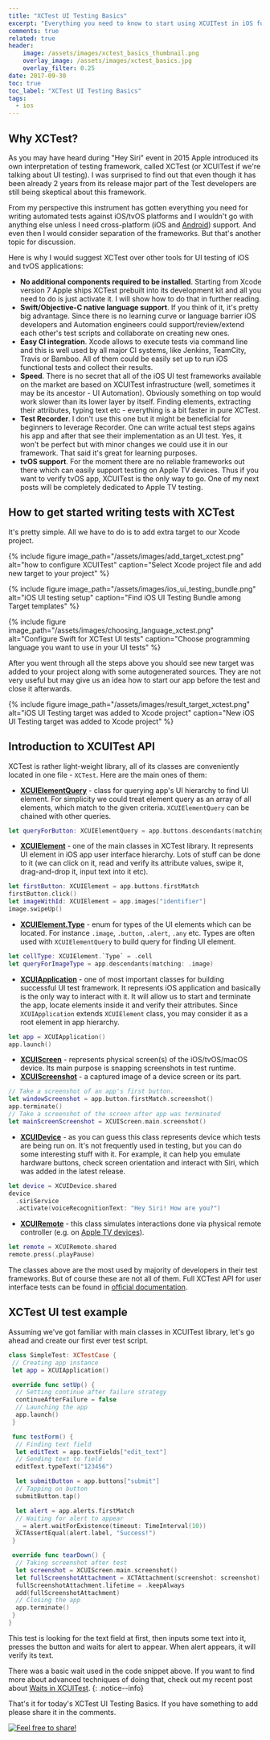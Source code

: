 ```yaml
---
title: "XCTest UI Testing Basics"
excerpt: "Everything you need to know to start using XCUITest in iOS functional testing"
comments: true
related: true
header:
    image: /assets/images/xctest_basics_thumbnail.png
    overlay_image: /assets/images/xctest_basics.jpg
    overlay_filter: 0.25
date: 2017-09-30
toc: true
toc_label: "XCTest UI Testing Basics"
tags:
  - ios
---
```

## Why XCTest?
As you may have heard during "Hey Siri" event in 2015 Apple introduced its own interpretation of testing framework, called XCTest (or XCUITest if we're talking about UI testing). I was surprised to find out that even though it has been already 2 years from its release major part of the Test developers are still being skeptical about this framework.

From my perspective this instrument has gotten everything you need for writing automated tests against iOS/tvOS platforms and I wouldn't go with anything else unless I need cross-platform (iOS and [Android](https://alexilyenko.github.io/tags/#android)) support. And even then I would consider separation of the frameworks. But that's another topic for discussion.

Here is why I would suggest XCTest over other tools for UI testing of iOS and tvOS applications:

- **No additional components required to be installed**. Starting from Xcode version 7 Apple ships XCTest prebuilt into its development kit and all you need to do is just activate it. I will show how to do that in further reading.
- **Swift/Objective-C native language support**. If you think of it, it's pretty big advantage. Since there is no learning curve or language barrier iOS developers and Automation engineers could support/review/extend each other's test scripts and collaborate on creating new ones.
- **Easy CI integration**. Xcode allows to execute tests via command line and this is well used by all major CI systems, like Jenkins, TeamCity, Travis or Bamboo. All of them could be easily set up to run iOS functional tests and collect their results.
- **Speed**. There is no secret that all of the iOS UI test frameworks available on the market are based on XCUITest infrastructure (well, sometimes it may be its ancestor - UI Automation). Obviously something on top would work slower than its lower layer by itself. Finding elements, extracting their attributes, typing text etc - everything is a bit faster in pure XCTest.
- **Test Recorder**. I don't use this one but it might be beneficial for beginners to leverage Recorder. One can write actual test steps agains his app and after that see their implementation as an UI test. Yes, it won't be perfect but with minor changes we could use it in our framework. That said it's great for learning purposes.
- **tvOS support**. For the moment there are no reliable frameworks out there which can easily support testing on Apple TV devices. Thus if you want to verify tvOS app, XCUITest is the only way to go. One of my next posts will be completely dedicated to Apple TV testing.

## How to get started writing tests with XCTest
It's pretty simple. All we have to do is to add extra target to our Xcode project.

{% include figure image_path="/assets/images/add_target_xctest.png" alt="how to configure XCUITest" caption="Select Xcode project file and add new target to your project" %}

{% include figure image_path="/assets/images/ios_ui_testing_bundle.png" alt="iOS UI testing setup" caption="Find iOS UI Testing Bundle among Target templates" %}

{% include figure image_path="/assets/images/choosing_language_xctest.png" alt="Configure Swift for XCTest UI tests" caption="Choose programming language you want to use in your UI tests" %}

After you went through all the steps above you should see new target was added to your project along with some autogenerated sources. They are not very useful but may give us an idea how to start our app before the test and close it afterwards.

{% include figure image_path="/assets/images/result_target_xctest.png" alt="iOS UI Testing target was added to Xcode project" caption="New iOS UI Testing target was added to Xcode project" %}

## Introduction to XCUITest API
XCTest is rather light-weight library, all of its classes are conveniently located in one file - `XCTest`. Here are the main ones of them:

* **[XCUIElementQuery](https://developer.apple.com/documentation/xctest/xcuielementquery)** - class for querying app's UI hierarchy to find UI element. For simplicity we could treat element query as an array of all elements, which match to the given criteria. `XCUIElementQuery` can be chained with other queries.
```swift
let queryForButton: XCUIElementQuery = app.buttons.descendants(matching: .any)
```
* **[XCUIElement](https://developer.apple.com/documentation/xctest/xcuielement)** - one of the main classes in XCTest library. It represents UI element in iOS app user interface hierarchy. Lots of stuff can be done to it (we can click on it, read and verify its attribute values, swipe it, drag-and-drop it, input text into it etc).
```swift
let firstButton: XCUIElement = app.buttons.firstMatch
firstButton.click()
let imageWithId: XCUIElement = app.images["identifier"]
image.swipeUp()
```
* **[XCUIElement.Type](https://developer.apple.com/documentation/xctest/xcuielement.type)** - enum for types of the UI elements which can be located. For instance `.image`, `.button`, `.alert`, `.any` etc. Types are often used with `XCUIElementQuery` to build query for finding UI element.
```swift
let cellType: XCUIElement.`Type` = .cell
let queryForImageType = app.descendants(matching: .image)
```
* **[XCUIApplication](https://developer.apple.com/documentation/xctest/xcuiapplication)** - one of most important classes for building successful UI test framework. It represents iOS application and basically is the only way to interact with it. It will allow us to start and terminate the app, locate elements inside it and verify their attributes. Since `XCUIApplication` extends `XCUIElement` class, you may consider it as a root element in app hierarchy.
```swift
let app = XCUIApplication()
app.launch()
```
* **[XCUIScreen](https://developer.apple.com/documentation/xctest/xcuiscreen)** - represents physical screen(s) of the iOS/tvOS/macOS device. Its main purpose is snapping screenshots in test runtime.
* **[XCUIScreenshot](https://developer.apple.com/documentation/xctest/xcuiscreenshot)** - a captured image of a device screen or its part.
```swift
// Take a screenshot of an app's first button.
let windowScreenshot = app.button.firstMatch.screenshot()
app.terminate()
// Take a screenshot of the screen after app was terminated
let mainScreenScreenshot = XCUIScreen.main.screenshot()
```
* **[XCUIDevice](https://developer.apple.com/documentation/xctest/xcuidevice)** - as you can guess this class represents device which tests are being run on. It's not frequently used in testing, but you can do some interesting stuff with it. For example, it can help you emulate hardware buttons, check screen orientation and interact with Siri, which was added in the latest release.
```swift
let device = XCUIDevice.shared
device
  .siriService
  .activate(voiceRecognitionText: "Hey Siri! How are you?")
```
* **[XCUIRemote](https://developer.apple.com/documentation/xctest/xcuiremote)** - this class simulates interactions done via physical remote controller (e.g. on [Apple TV devices](https://alexilyenko.github.io/apple-tv-automated-tests/)).
```swift
let remote = XCUIRemote.shared
remote.press(.playPause)
```

The classes above are the most used by majority of developers in their test frameworks. But of course these are not all of them. Full XCTest API for user interface tests can be found in [official documentation](https://developer.apple.com/documentation/xctest/user_interface_tests).

## XCTest UI test example
Assuming we've got familiar with main classes in XCUITest library, let's go ahead and create our first ever test script.

```swift
class SimpleTest: XCTestCase {
 // Creating app instance
 let app = XCUIApplication()

 override func setUp() {
  // Setting continue after failure strategy
  continueAfterFailure = false
  // Launching the app
  app.launch()
 }

 func testForm() {
  // Finding text field
  let editText = app.textFields["edit_text"]
  // Sending text to field
  editText.typeText("123456")

  let submitButton = app.buttons["submit"]
  // Tapping on button
  submitButton.tap()

  let alert = app.alerts.firstMatch
  // Waiting for alert to appear
  _ = alert.waitForExistence(timeout: TimeInterval(10))
  XCTAssertEqual(alert.label, "Success!")
 }

 override func tearDown() {
  // Taking screenshot after test
  let screenshot = XCUIScreen.main.screenshot()
  let fullScreenshotAttachment = XCTAttachment(screenshot: screenshot)
  fullScreenshotAttachment.lifetime = .keepAlways
  add(fullScreenshotAttachment)
  // Closing the app
  app.terminate()
 }
}
```

This test is looking for the text field at first, then inputs some text into it, presses the button and waits for alert to appear. When alert appears, it will verify its text.

There was a basic wait used in the code snippet above. If you want to find more about advanced techniques of doing that, check out my recent post about [Waits in XCUITest](http://alexilyenko.github.io/xcuitest-waiting/).
{: .notice--info}

That's it for today's XCTest UI Testing Basics. If you have something to add please share it in the comments.

[<img src="{{ site.url }}{{ site.baseurl }}/assets/images/share_message.png" alt="Feel free to share!">](https://alexilyenko.github.io/)
